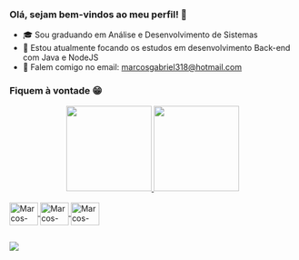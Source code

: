 ### Olá, sejam bem-vindos ao meu perfil! 👋

- 🎓 Sou graduando em Análise e Desenvolvimento de Sistemas
- 🎯 Estou atualmente focando os estudos em desenvolvimento Back-end com Java e NodeJS
- 📧 Falem comigo no email: marcosgabriel318@hotmail.com

### Fiquem à vontade 😁

<div align="center">
  <a href="https://github.com/marcosgabriel318">
  <img height="150em" src="https://github-readme-stats.vercel.app/api?username=marcosgabriel318&show_icons=true&theme=dark&include_all_commits=true&count_private=true"/>
  <img height="150em" src="https://github-readme-stats.vercel.app/api/top-langs/?username=marcosgabriel318&layout=compact&langs_count=7&theme=dark"/>
</div>
  
  <div style="display: inline_block"><br>
  <img align="center" alt="Marcos-Java" height="40" width="50" src="https://cdn.jsdelivr.net/gh/devicons/devicon/icons/java/java-original.svg"/>
  <img align="center" alt="Marcos-JavaScript" height="40" width="50" src="https://cdn.jsdelivr.net/gh/devicons/devicon/icons/javascript/javascript-original.svg"/>
  <img align="center" alt="Marcos-NodeJs" height="40" width="50" src="https://cdn.jsdelivr.net/gh/devicons/devicon/icons/nodejs/nodejs-original.svg" />
  
##

<div>
    <a href="https://www.linkedin.com/in/marcos-gabriel318/" target="_blank"><img src="https://img.shields.io/badge/LinkedIn-0077B5?style=for-the-badge&logo=linkedin&logoColor=white" target="_blank"></a>
</div>
  
  
